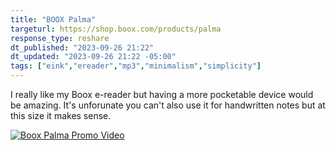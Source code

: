 ```yaml
---
title: "BOOX Palma"
targeturl: https://shop.boox.com/products/palma
response_type: reshare
dt_published: "2023-09-26 21:22"
dt_updated: "2023-09-26 21:22 -05:00"
tags: ["eink","ereader","mp3","minimalism","simplicity"]
---
```


I really like my Boox e-reader but having a more pocketable device would be amazing. It's unforunate you can't also use it for handwritten notes but at this size it makes sense. 

[![Boox Palma Promo Video](http://img.youtube.com/vi/K_n5tYz6DfM/0.jpg)](https://www.youtube.com/watch?v=K_n5tYz6DfM "Boox Palma Promo Video")

